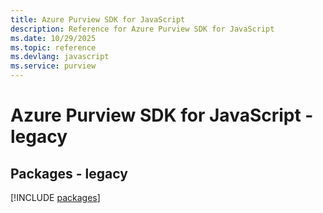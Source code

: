 ```yaml
---
title: Azure Purview SDK for JavaScript
description: Reference for Azure Purview SDK for JavaScript
ms.date: 10/29/2025
ms.topic: reference
ms.devlang: javascript
ms.service: purview
---
```

# Azure Purview SDK for JavaScript - legacy
## Packages - legacy
[!INCLUDE [packages](purview-index.md)]